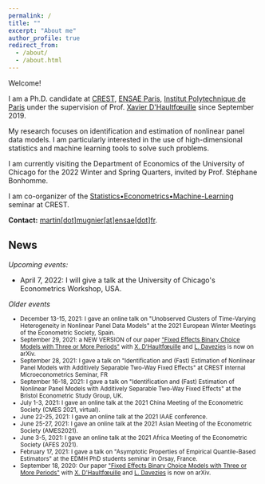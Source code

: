 ```yaml
---
permalink: /
title: ""
excerpt: "About me"
author_profile: true
redirect_from: 
  - /about/
  - /about.html
---
```


Welcome!

I am a Ph.D. candidate at [CREST](http://crest.science/), [ENSAE Paris](https://www.ensae.fr/), [Institut Polytechnique de Paris](https://www.ip-paris.fr/) under the supervision of Prof. [Xavier D'Haultfœuille](https://faculty.crest.fr/xdhaultfoeuille/) since September 2019. 

My research focuses on identification and estimation of nonlinear panel data models. I am particularly interested in the use of high-dimensional statistics and machine learning tools to solve such problems.

I am currently visiting the Department of Economics of the University of Chicago for the 2022 Winter and Spring Quarters, invited by Prof. Stéphane Bonhomme. 

I am co-organizer of the [Statistics•Econometrics•Machine-Learning](https://statecoml.github.io/) seminar at CREST.

**Contact:** [martin[dot]mugnier[at]ensae[dot]fr](mailto:martin.mugnier@ensae.fr).

## News

*Upcoming events:*
- April 7, 2022: I will give a talk at the University of Chicago's Econometrics Workshop, USA. 

*Older events*

<p>
  <small>
    <ul>
      <li> December 13-15, 2021: I gave an online talk on "Unobserved Clusters of Time-Varying Heterogeneity in Nonlinear Panel Data Models" at the 2021 European Winter Meetings of the Econometric Society, Spain. </li>
      <li>September 29, 2021: a NEW VERSION of our paper <a href="https://arxiv.org/abs/2009.08108">"Fixed Effects Binary Choice Models with Three or More Periods"</a> with <a href="https://faculty.crest.fr/xdhaultfoeuille/">X. D'Haultfœuille</a> and <a href="http://www.crest.fr/ses.php?user=2986">L. Davezies</a> is now on arXiv.</li>
      <li>September 28, 2021: I gave a talk on "Identification and (Fast) Estimation of Nonlinear Panel Models with Additively Separable Two-Way Fixed Effects" at CREST internal Microeconometrics Seminar, FR</li>
      <li>September 16-18, 2021: I gave a talk on "Identification and (Fast) Estimation of Nonlinear Panel Models with Additively Separable Two-Way Fixed Effects" at the Bristol Econometric Study Group, UK.</li>
      <li>July 1-3, 2021: I gave an online talk at the 2021 China Meeting of the Econometric Society (CMES 2021, virtual).</li>
      <li>June 22-25, 2021: I gave an online talk at the 2021 IAAE conference.</li>
      <li>June 25-27, 2021: I gave an online talk at the 2021 Asian Meeting of the Econometric Society (AMES2021).</li>
      <li>June 3-5, 2021: I gave an online talk at the 2021 Africa Meeting of the Econometric Society (AFES 2021).</li>
      <li>February 17, 2021: I gave a talk on "Asymptotic  Properties  of  Empirical  Quantile-Based Estimators" at the EDMH PhD students seminar in Orsay, France.</li>
      <li>September 18, 2020: Our paper <a href="https://arxiv.org/abs/2009.08108">"Fixed Effects Binary Choice Models with Three or More Periods"</a> with <a href="https://faculty.crest.fr/xdhaultfoeuille/">X. D'Haultfœuille</a> and <a href="http://www.crest.fr/ses.php?user=2986">L. Davezies</a> is now on arXiv.</li>
    </ul>
  </small>
</p>
